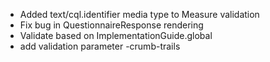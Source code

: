 * Added text/cql.identifier media type to Measure validation
* Fix bug in QuestionnaireResponse rendering
* Validate based on ImplementationGuide.global 
* add validation parameter -crumb-trails

